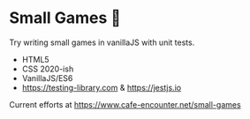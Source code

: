 # Small Games 🚀

Try writing small games in vanillaJS with unit tests.

- HTML5
- CSS 2020-ish
- VanillaJS/ES6
- https://testing-library.com & https://jestjs.io

Current efforts at https://www.cafe-encounter.net/small-games

